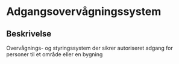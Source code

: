 # Adgangsovervågningssystem

## Beskrivelse

Overvågnings- og styringssystem der sikrer autoriseret adgang for personer til et område eller en bygning
